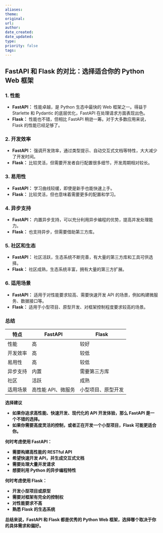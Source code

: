 ```yaml
---
aliases: 
theme: 
original: 
url: 
author: 
date_created: 
date_updated: 
type: 
priority: false
tags:
---
```

## FastAPI 和 Flask 的对比：选择适合你的 Python Web 框架


### 1. **性能**

- **FastAPI：** 性能卓越，是 Python 生态中最快的 Web 框架之一。得益于 Starlette 和 Pydantic 的底层优化，FastAPI 在处理请求方面表现出色。
- **Flask：** 性能也不错，但相比 FastAPI 稍逊一筹。对于大多数应用来说，Flask 的性能已经足够了。

### 2. **开发效率**

- **FastAPI：** 强调开发效率，通过类型提示、自动交互式文档等特性，大大减少了开发时间。
- **Flask：** 比较灵活，但需要开发者自行配置很多细节，开发周期相对较长。

### 3. **易用性**

- **FastAPI：** 学习曲线较缓，即使是新手也能快速上手。
- **Flask：** 比较灵活，但也意味着需要更多的配置和学习。

### 4. **异步支持**

- **FastAPI：** 内置异步支持，可以充分利用异步编程的优势，提高并发处理能力。
- **Flask：** 也支持异步，但需要借助第三方库。

### 5. **社区和生态**

- **FastAPI：** 社区活跃，生态系统不断完善，有大量的第三方库和工具可供选择。
- **Flask：** 社区成熟，生态系统丰富，拥有大量的第三方扩展。

### 6. **适用场景**

- **FastAPI：** 适用于对性能要求较高、需要快速开发 API 的场景，例如构建微服务、数据接口等。
- **Flask：** 适用于小型项目、原型开发、对框架控制程度要求较高的场景。

### 总结

|特点|FastAPI|Flask|
|---|---|---|
|性能|高|较好|
|开发效率|高|较低|
|易用性|高|较低|
|异步支持|内置|需要第三方库|
|社区|活跃|成熟|
|适用场景|高性能 API、微服务|小型项目、原型开发|

**选择建议**

- **如果你追求高性能、快速开发、现代化的 API 开发体验，那么 FastAPI 是一个不错的选择。**
- **如果你需要高度灵活的控制，或者正在开发一个小型项目，Flask 可能更适合你。**

**何时考虑使用 FastAPI：**

- **需要构建高性能的 RESTful API**
- **希望快速开发 API，并生成交互式文档**
- **需要处理大量并发请求**
- **想要利用 Python 的异步编程特性**

**何时考虑使用 Flask：**

- **开发小型项目或原型**
- **需要对框架有完全的控制权**
- **对性能要求不高**
- **熟悉 Flask 的生态系统**

**总结来说，FastAPI 和 Flask 都是优秀的 Python Web 框架，选择哪个取决于你的具体需求和偏好。**

